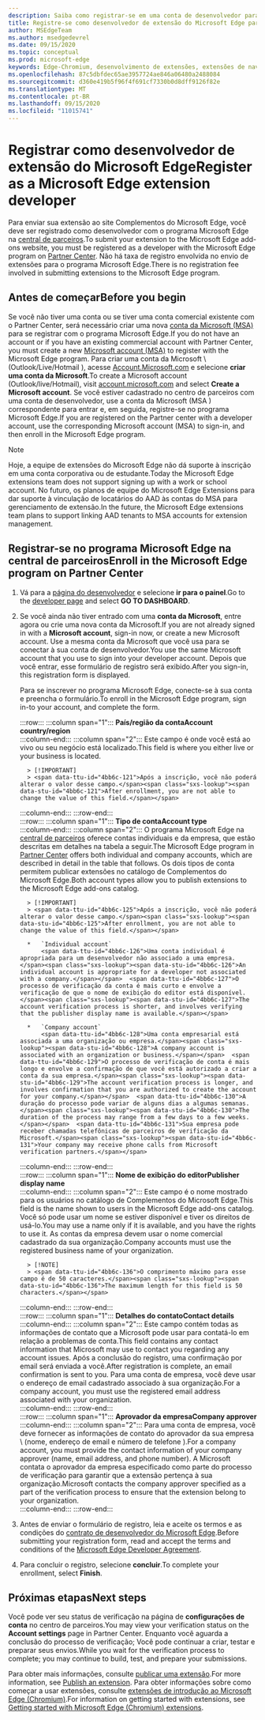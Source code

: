 ```yaml
---
description: Saiba como registrar-se em uma conta de desenvolvedor para publicar extensões no repositório de Complementos do Microsoft Edge.
title: Registre-se como desenvolvedor de extensão do Microsoft Edge para publicar extensões
author: MSEdgeTeam
ms.author: msedgedevrel
ms.date: 09/15/2020
ms.topic: conceptual
ms.prod: microsoft-edge
keywords: Edge-Chromium, desenvolvimento de extensões, extensões de navegador, Complementos, centro de parceiros, desenvolvedor
ms.openlocfilehash: 87c5dbfdec65ae3957724ae846a06480a2488084
ms.sourcegitcommit: d360e419b5f96f4f691cf7330b0d8dff9126f82e
ms.translationtype: MT
ms.contentlocale: pt-BR
ms.lasthandoff: 09/15/2020
ms.locfileid: "11015741"
---
```

# <span data-ttu-id="4bb6c-104">Registrar como desenvolvedor de extensão do Microsoft Edge</span><span class="sxs-lookup"><span data-stu-id="4bb6c-104">Register as a Microsoft Edge extension developer</span></span>  

<span data-ttu-id="4bb6c-105">Para enviar sua extensão ao site Complementos do Microsoft Edge, você deve ser registrado como desenvolvedor com o programa Microsoft Edge na [central de parceiros][MicrosoftPartnerCenter].</span><span class="sxs-lookup"><span data-stu-id="4bb6c-105">To submit your extension to the Microsoft Edge add-ons website, you must be registered as a developer with the Microsoft Edge program on [Partner Center][MicrosoftPartnerCenter].</span></span>  <span data-ttu-id="4bb6c-106">Não há taxa de registro envolvida no envio de extensões para o programa Microsoft Edge.</span><span class="sxs-lookup"><span data-stu-id="4bb6c-106">There is no registration fee involved in submitting extensions to the Microsoft Edge program.</span></span>  

## <span data-ttu-id="4bb6c-107">Antes de começar</span><span class="sxs-lookup"><span data-stu-id="4bb6c-107">Before you begin</span></span>  

<span data-ttu-id="4bb6c-108">Se você não tiver uma conta ou se tiver uma conta comercial existente com o Partner Center, será necessário criar uma nova [conta da Microsoft (MSA)][WindowsCommunityEverythingAboutMicrosoftAccounts] para se registrar com o programa Microsoft Edge.</span><span class="sxs-lookup"><span data-stu-id="4bb6c-108">If you do not have an account or if you have an existing commercial account with Partner Center, you must create a new [Microsoft account (MSA)][WindowsCommunityEverythingAboutMicrosoftAccounts] to register with the Microsoft Edge program.</span></span>  <span data-ttu-id="4bb6c-109">Para criar uma conta da Microsoft \ (Outlook/Live/Hotmail \), acesse [Account.Microsoft.com][MicrosoftAccount] e selecione **criar uma conta da Microsoft**.</span><span class="sxs-lookup"><span data-stu-id="4bb6c-109">To create a Microsoft account \(Outlook/live/Hotmail\), visit [account.microsoft.com][MicrosoftAccount] and select **Create a Microsoft account**.</span></span>  <span data-ttu-id="4bb6c-110">Se você estiver cadastrado no centro de parceiros com uma conta de desenvolvedor, use a conta da Microsoft (MSA \) correspondente para entrar e, em seguida, registre-se no programa Microsoft Edge.</span><span class="sxs-lookup"><span data-stu-id="4bb6c-110">If you are registered on the Partner center with a developer account, use the corresponding Microsoft account \(MSA\) to sign-in, and then enroll in the Microsoft Edge program.</span></span>  

> [!NOTE]
> <span data-ttu-id="4bb6c-111">Hoje, a equipe de extensões do Microsoft Edge não dá suporte à inscrição em uma conta corporativa ou de estudante.</span><span class="sxs-lookup"><span data-stu-id="4bb6c-111">Today the Microsoft Edge extensions team does not support signing up with a work or school account.</span></span>  <span data-ttu-id="4bb6c-112">No futuro, os planos de equipe do Microsoft Edge Extensions para dar suporte à vinculação de locatários do AAD às contas do MSA para gerenciamento de extensão.</span><span class="sxs-lookup"><span data-stu-id="4bb6c-112">In the future, the Microsoft Edge extensions team plans to support linking AAD tenants to MSA accounts for extension management.</span></span>  

## <span data-ttu-id="4bb6c-113">Registrar-se no programa Microsoft Edge na central de parceiros</span><span class="sxs-lookup"><span data-stu-id="4bb6c-113">Enroll in the Microsoft Edge program on Partner Center</span></span>  

1.  <span data-ttu-id="4bb6c-114">Vá para a [página do desenvolvedor][MicrosoftPartnerCenter] e selecione **ir para o painel**.</span><span class="sxs-lookup"><span data-stu-id="4bb6c-114">Go to the [developer page][MicrosoftPartnerCenter] and select **GO TO DASHBOARD**.</span></span>  
1.  <span data-ttu-id="4bb6c-115">Se você ainda não tiver entrado com uma **conta da Microsoft**, entre agora ou crie uma nova conta da Microsoft.</span><span class="sxs-lookup"><span data-stu-id="4bb6c-115">If you are not already signed in with a **Microsoft account**, sign-in now, or create a new Microsoft account.</span></span>  <span data-ttu-id="4bb6c-116">Use a mesma conta da Microsoft que você usa para se conectar à sua conta de desenvolvedor.</span><span class="sxs-lookup"><span data-stu-id="4bb6c-116">You use the same Microsoft account that you use to sign into your developer account.</span></span>  <span data-ttu-id="4bb6c-117">Depois que você entrar, esse formulário de registro será exibido.</span><span class="sxs-lookup"><span data-stu-id="4bb6c-117">After you sign-in, this registration form is displayed.</span></span>  
    
    <span data-ttu-id="4bb6c-118">Para se inscrever no programa Microsoft Edge, conecte-se à sua conta e preencha o formulário.</span><span class="sxs-lookup"><span data-stu-id="4bb6c-118">To enroll in the Microsoft Edge program, sign in-to your account, and complete the form.</span></span>  
    <!-- -->
    :::row:::
       :::column span="1":::
          **<span data-ttu-id="4bb6c-119">País/região da conta</span><span class="sxs-lookup"><span data-stu-id="4bb6c-119">Account country/region</span></span>**  
       :::column-end:::
       :::column span="2":::
          <span data-ttu-id="4bb6c-120">Este campo é onde você está ao vivo ou seu negócio está localizado.</span><span class="sxs-lookup"><span data-stu-id="4bb6c-120">This field is where you either live or your business is located.</span></span>  
          
          > [!IMPORTANT]
          > <span data-ttu-id="4bb6c-121">Após a inscrição, você não poderá alterar o valor desse campo.</span><span class="sxs-lookup"><span data-stu-id="4bb6c-121">After enrollment, you are not able to change the value of this field.</span></span>  
       :::column-end:::
    :::row-end:::  
    :::row:::
       :::column span="1":::
          **<span data-ttu-id="4bb6c-122">Tipo de conta</span><span class="sxs-lookup"><span data-stu-id="4bb6c-122">Account type</span></span>**  
       :::column-end:::
       :::column span="2":::
          <span data-ttu-id="4bb6c-123">O programa Microsoft Edge na [central de parceiros][MicrosoftPartnerCenter] oferece contas individuais e da empresa, que estão descritas em detalhes na tabela a seguir.</span><span class="sxs-lookup"><span data-stu-id="4bb6c-123">The Microsoft Edge program in [Partner Center][MicrosoftPartnerCenter] offers both individual and company accounts, which are described in detail in the table that follows.</span></span>  <span data-ttu-id="4bb6c-124">Os dois tipos de conta permitem publicar extensões no catálogo de Complementos do Microsoft Edge.</span><span class="sxs-lookup"><span data-stu-id="4bb6c-124">Both account types allow you to publish extensions to the Microsoft Edge add-ons catalog.</span></span>  
          
          > [!IMPORTANT]
          > <span data-ttu-id="4bb6c-125">Após a inscrição, você não poderá alterar o valor desse campo.</span><span class="sxs-lookup"><span data-stu-id="4bb6c-125">After enrollment, you are not able to change the value of this field.</span></span>  
          
          *   `Individual account`  
              <span data-ttu-id="4bb6c-126">Uma conta individual é apropriada para um desenvolvedor não associado a uma empresa.</span><span class="sxs-lookup"><span data-stu-id="4bb6c-126">An individual account is appropriate for a developer not associated with a company.</span></span>  <span data-ttu-id="4bb6c-127">O processo de verificação da conta é mais curto e envolve a verificação de que o nome de exibição do editor está disponível.</span><span class="sxs-lookup"><span data-stu-id="4bb6c-127">The account verification process is shorter, and involves verifying that the publisher display name is available.</span></span>  

          *   `Company account`  
              <span data-ttu-id="4bb6c-128">Uma conta empresarial está associada a uma organização ou empresa.</span><span class="sxs-lookup"><span data-stu-id="4bb6c-128">A company account is associated with an organization or business.</span></span>  <span data-ttu-id="4bb6c-129">O processo de verificação de conta é mais longo e envolve a confirmação de que você está autorizado a criar a conta da sua empresa.</span><span class="sxs-lookup"><span data-stu-id="4bb6c-129">The account verification process is longer, and involves confirmation that you are authorized to create the account for your company.</span></span>  <span data-ttu-id="4bb6c-130">A duração do processo pode variar de alguns dias a algumas semanas.</span><span class="sxs-lookup"><span data-stu-id="4bb6c-130">The duration of the process may range from a few days to a few weeks.</span></span>  <span data-ttu-id="4bb6c-131">Sua empresa pode receber chamadas telefônicas de parceiros de verificação da Microsoft.</span><span class="sxs-lookup"><span data-stu-id="4bb6c-131">Your company may receive phone calls from Microsoft verification partners.</span></span>  
       :::column-end:::
    :::row-end:::  
    :::row:::
       :::column span="1":::
          **<span data-ttu-id="4bb6c-132">Nome de exibição do editor</span><span class="sxs-lookup"><span data-stu-id="4bb6c-132">Publisher display name</span></span>**  
       :::column-end:::
       :::column span="2":::
          <span data-ttu-id="4bb6c-133">Este campo é o nome mostrado para os usuários no catálogo de Complementos do Microsoft Edge.</span><span class="sxs-lookup"><span data-stu-id="4bb6c-133">This field is the name shown to users in the Microsoft Edge add-ons catalog.</span></span>  <span data-ttu-id="4bb6c-134">Você só pode usar um nome se estiver disponível e tiver os direitos de usá-lo.</span><span class="sxs-lookup"><span data-stu-id="4bb6c-134">You may use a name only if it is available, and you have the rights to use it.</span></span>  <span data-ttu-id="4bb6c-135">As contas da empresa devem usar o nome comercial cadastrado da sua organização.</span><span class="sxs-lookup"><span data-stu-id="4bb6c-135">Company accounts must use the registered business name of your organization.</span></span>  
          
          > [!NOTE]
          > <span data-ttu-id="4bb6c-136">O comprimento máximo para esse campo é de 50 caracteres.</span><span class="sxs-lookup"><span data-stu-id="4bb6c-136">The maximum length for this field is 50 characters.</span></span>  
       :::column-end:::
    :::row-end:::  
    :::row:::
       :::column span="1":::
          **<span data-ttu-id="4bb6c-137">Detalhes do contato</span><span class="sxs-lookup"><span data-stu-id="4bb6c-137">Contact details</span></span>**  
       :::column-end:::
       :::column span="2":::
          <span data-ttu-id="4bb6c-138">Este campo contém todas as informações de contato que a Microsoft pode usar para contatá-lo em relação a problemas de conta.</span><span class="sxs-lookup"><span data-stu-id="4bb6c-138">This field contains any contact information that Microsoft may use to contact you regarding any account issues.</span></span>  <span data-ttu-id="4bb6c-139">Após a conclusão do registro, uma confirmação por email será enviada a você.</span><span class="sxs-lookup"><span data-stu-id="4bb6c-139">After registration is complete, an email confirmation is sent to you.</span></span>  <span data-ttu-id="4bb6c-140">Para uma conta de empresa, você deve usar o endereço de email cadastrado associado à sua organização.</span><span class="sxs-lookup"><span data-stu-id="4bb6c-140">For a company account, you must use the registered email address associated with your organization.</span></span>  
       :::column-end:::
    :::row-end:::  
    :::row:::
       :::column span="1":::
          **<span data-ttu-id="4bb6c-141">Aprovador da empresa</span><span class="sxs-lookup"><span data-stu-id="4bb6c-141">Company approver</span></span>**  
       :::column-end:::
       :::column span="2":::
          <span data-ttu-id="4bb6c-142">Para uma conta de empresa, você deve fornecer as informações de contato do aprovador da sua empresa \ (nome, endereço de email e número de telefone \).</span><span class="sxs-lookup"><span data-stu-id="4bb6c-142">For a company account, you must provide the contact information of your company approver \(name, email address, and phone number\).</span></span>  <span data-ttu-id="4bb6c-143">A Microsoft contata o aprovador da empresa especificado como parte do processo de verificação para garantir que a extensão pertença à sua organização.</span><span class="sxs-lookup"><span data-stu-id="4bb6c-143">Microsoft contacts the company approver specified as a part of the verification process to ensure that the extension belong to your organization.</span></span>  
       :::column-end:::
    :::row-end:::  
    <!-- -->
    <!--
    1.  The **Account country/region** field  
        
        This field is where you either live or your business is located.  
        
        > [!IMPORTANT]
        > After enrollment, you are not able to change the value of this field.  
        
    1.  The **Account type** field  
        
        The Microsoft Edge program in [Partner Center][MicrosoftPartnerCenter] offers both individual and company accounts, which are described in detail in the table that follows.  Both account types allow you to publish extensions to the Microsoft Edge add-ons catalog.  
        
        > [!IMPORTANT]
        > After enrollment, you are not able to change the value of this field.  
        
        | Individual account | Company account |  
        |:--- |:--- |  
        | Individual accounts are appropriate for developers not associated with a company.  | Company accounts are associated with organizations and businesses.  |  
        | The account verification process is shorter, and involves verifying that the publisher display name is available.  | The account verification process is longer, and involves confirmation that you are authorized to create the account for your company.  The duration of the process may range from a few days to a few weeks.  Your company may receive phone calls from Microsoft verification partners.  |  
        
    1.  The **Publisher display name** field  
        
        This field is the name shown to users in the Microsoft Edge add-ons catalog.  You may use a name only if it is available, and you have the rights to use it.  Company accounts must use the registered business name of your organization.  
        
        > [!NOTE]
        > The maximum length for this field is 50 characters.  
        
    1.  The **Contact details** field  
        
        Any contact information that Microsoft may use to contact you regarding any account issues.  After registration is complete, an email confirmation is sent to you.  Company accounts must use the registered email address associated with your organization.  
        
    1.  The **Company approver** field  
        
        For company accounts, provide the contact information \(name, email address, and phone number\) of your company approver.  Microsoft contacts the company approver specified as a part of the verification process to ensure that the extensions belong to your organization.  
        -->
1. <span data-ttu-id="4bb6c-144">Antes de enviar o formulário de registro, leia e aceite os termos e as condições do [contrato de desenvolvedor do Microsoft Edge][MicrosoftAppDeveloperAgreement].</span><span class="sxs-lookup"><span data-stu-id="4bb6c-144">Before submitting your registration form, read and accept the terms and conditions of the [Microsoft Edge Developer Agreement][MicrosoftAppDeveloperAgreement].</span></span>  
1. <span data-ttu-id="4bb6c-145">Para concluir o registro, selecione **concluir**.</span><span class="sxs-lookup"><span data-stu-id="4bb6c-145">To complete your enrollment, select **Finish**.</span></span>  

## <span data-ttu-id="4bb6c-146">Próximas etapas</span><span class="sxs-lookup"><span data-stu-id="4bb6c-146">Next steps</span></span>  

<span data-ttu-id="4bb6c-147">Você pode ver seu status de verificação na página de **configurações de conta** no centro de parceiros.</span><span class="sxs-lookup"><span data-stu-id="4bb6c-147">You may view your verification status on the **Account settings** page in Partner Center.</span></span>  <span data-ttu-id="4bb6c-148">Enquanto você aguarda a conclusão do processo de verificação; Você pode continuar a criar, testar e preparar seus envios.</span><span class="sxs-lookup"><span data-stu-id="4bb6c-148">While you wait for the verification process to complete; you may continue to build, test, and prepare your submissions.</span></span>  

<span data-ttu-id="4bb6c-149">Para obter mais informações, consulte [publicar uma extensão][ExtensionsChromiumPublishExtension].</span><span class="sxs-lookup"><span data-stu-id="4bb6c-149">For more information, see [Publish an extension][ExtensionsChromiumPublishExtension].</span></span>  <span data-ttu-id="4bb6c-150">Para obter informações sobre como começar a usar extensões, consulte [extensões de introdução ao Microsoft Edge (Chromium)][ExtensionsChromiumGettingStartedIndex].</span><span class="sxs-lookup"><span data-stu-id="4bb6c-150">For information on getting started with extensions, see [Getting started with Microsoft Edge (Chromium) extensions][ExtensionsChromiumGettingStartedIndex].</span></span>  

<!-- links -->  

[ExtensionsChromiumGettingStartedIndex]: ../getting-started/index.md "Introdução às extensões do Microsoft Edge (Chromium) | Documentos da Microsoft"  
[ExtensionsChromiumPublishExtension]:  ./publish-extension.md "Publicar uma extensão | Documentos da Microsoft"  

[MicrosoftAppDeveloperAgreement]:  /legal/windows/agreements/app-developer-agreement "Contrato de desenvolvedor de aplicativos | Documentos da Microsoft"  

[MicrosoftAccount]:  https://account.microsoft.com/account "Conta da Microsoft"  

[MicrosoftPartnerCenter]:  https://partner.microsoft.com/dashboard/microsoftedge/public/login?ref=dd "Central de parceiros"  

[WindowsCommunityEverythingAboutMicrosoftAccounts]:  https://community.windows.com/stories/everything-you-need-to-know-about-microsoft-accounts "Microsoft (ou MSA)"  